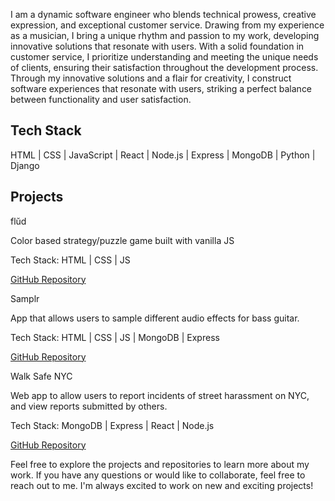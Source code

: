 I am a dynamic software engineer who blends technical prowess, creative expression, and exceptional customer service. Drawing from my experience as a musician, I bring a unique rhythm and passion to my work, developing innovative solutions that resonate with users. With a solid foundation in customer service, I prioritize understanding and meeting the unique needs of clients, ensuring their satisfaction throughout the development process. Through my innovative solutions and a flair for creativity, I construct software experiences that resonate with users, striking a perfect balance between functionality and user satisfaction.

## Tech Stack
HTML |
CSS |
JavaScript |
React |
Node.js |
Express |
MongoDB |
Python |
Django 


## Projects

flŭd 

Color based strategy/puzzle game built with vanilla JS

Tech Stack: HTML | CSS | JS

[GitHub Repository](https://github.com/vinceoct/flud)

Samplr

App that allows users to sample different audio effects for bass guitar. 

Tech Stack: HTML | CSS | JS | MongoDB | Express

[GitHub Repository](https://github.com/vinceoct/Samplr)

Walk Safe NYC

Web app to allow users to report incidents of street harassment on NYC, and view reports submitted by others. 

Tech Stack: MongoDB | Express | React | Node.js

[GitHub Repository](https://github.com/vinceoct/walksafeNYC)

Feel free to explore the projects and repositories to learn more about my work. If you have any questions or would like to collaborate, feel free to reach out to me. I'm always excited to work on new and exciting projects!
<!--
**vinceoct/vinceoct** is a ✨ _special_ ✨ repository because its `README.md` (this file) appears on your GitHub profile.

Here are some ideas to get you started:

- 🔭 I’m currently working on ...
- 🌱 I’m currently learning ...
- 👯 I’m looking to collaborate on ...
- 🤔 I’m looking for help with ...
- 💬 Ask me about ...
- 📫 How to reach me: ...
- 😄 Pronouns: ...
- ⚡ Fun fact: ...
-->
